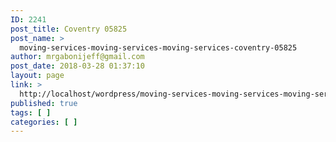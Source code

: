 ```yaml
---
ID: 2241
post_title: Coventry 05825
post_name: >
  moving-services-moving-services-moving-services-coventry-05825
author: mrgabonijeff@gmail.com
post_date: 2018-03-28 01:37:10
layout: page
link: >
  http://localhost/wordpress/moving-services-moving-services-moving-services-coventry-05825/
published: true
tags: [ ]
categories: [ ]
---
```

